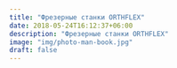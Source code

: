 ```yaml
---
title: "Фрезерные станки ORTHFLEX"
date: 2018-05-24T16:12:37+06:00
description: "Фрезерные станки ORTHFLEX"
image: "img/photo-man-book.jpg"
draft: false
---
```

